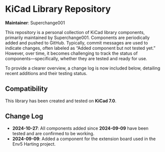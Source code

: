 # KiCad Library Repository

**Maintainer**: Superchange001

This repository is a personal collection of KiCad library components, primarily maintained by Superchange001. Components are periodically added and pushed to GitHub. Typically, commit messages are used to indicate changes, often labeled as “Added component but not tested yet.” However, over time, it becomes challenging to track the status of components—specifically, whether they are tested and ready for use.

To provide a clearer overview, a change log is now included below, detailing recent additions and their testing status.

## Compatibility

This library has been created and tested on **KiCad 7.0**. 

## Change Log

- **2024-10-27**: All components added since **2024-09-09** have been tested and are confirmed to be working.
- **2024-09-09**: Added a component for the extension board used in the Env5 Harting project.

